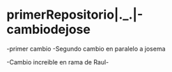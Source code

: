 # primerRepositorio|._.|-cambiodejose
-primer cambio  -Segundo cambio en paralelo a josema


-Cambio increible en rama de Raul-